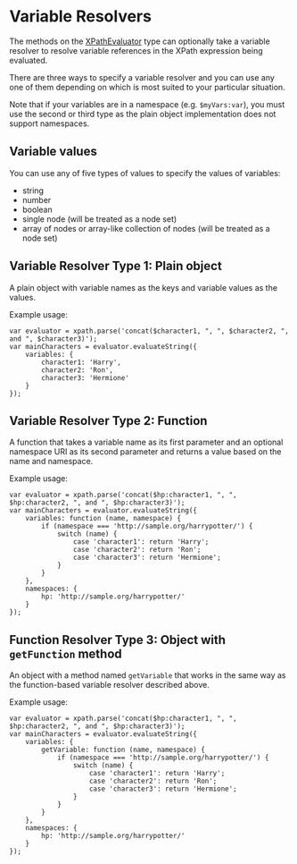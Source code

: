 # Variable Resolvers

The methods on the [XPathEvaluator](#) type can optionally take a variable resolver to resolve
variable references in the XPath expression being evaluated.

There are three ways to specify a variable resolver and you can use any one of them depending on which is
most suited to your particular situation.

Note that if your variables are in a namespace (e.g. `$myVars:var`), you must use the second or third
type as the plain object implementation does not support namespaces.

## Variable values

You can use any of five types of values to specify the values of variables:

- string
- number
- boolean
- single node (will be treated as a node set)
- array of nodes or array-like collection of nodes (will be treated as a node set)

## Variable Resolver Type 1: Plain object

A plain object with variable names as the keys and variable values as the values.

Example usage:

````
var evaluator = xpath.parse('concat($character1, ", ", $character2, ", and ", $character3)');
var mainCharacters = evaluator.evaluateString({
	variables: {
		character1: 'Harry',
        character2: 'Ron',
        character3: 'Hermione'
	}
});
````

## Variable Resolver Type 2: Function

A function that takes a variable name as its first parameter and an optional namespace URI as its second parameter
and returns a value based on the name and namespace.

Example usage:

````
var evaluator = xpath.parse('concat($hp:character1, ", ", $hp:character2, ", and ", $hp:character3)');
var mainCharacters = evaluator.evaluateString({
	variables: function (name, namespace) {
        if (namespace === 'http://sample.org/harrypotter/') {
            switch (name) {
                case 'character1': return 'Harry';
                case 'character2': return 'Ron';
                case 'character3': return 'Hermione';
            }
        }
	},
    namespaces: {
        hp: 'http://sample.org/harrypotter/'
    }
});
````

## Function Resolver Type 3: Object with `getFunction` method

An object with a method named `getVariable` that works in the same way as the function-based variable resolver
described above.

Example usage:

````
var evaluator = xpath.parse('concat($hp:character1, ", ", $hp:character2, ", and ", $hp:character3)');
var mainCharacters = evaluator.evaluateString({
	variables: {
        getVariable: function (name, namespace) {
            if (namespace === 'http://sample.org/harrypotter/') {
                switch (name) {
                    case 'character1': return 'Harry';
                    case 'character2': return 'Ron';
                    case 'character3': return 'Hermione';
                }
            }
	    }
    },
    namespaces: {
        hp: 'http://sample.org/harrypotter/'
    }
});
````
